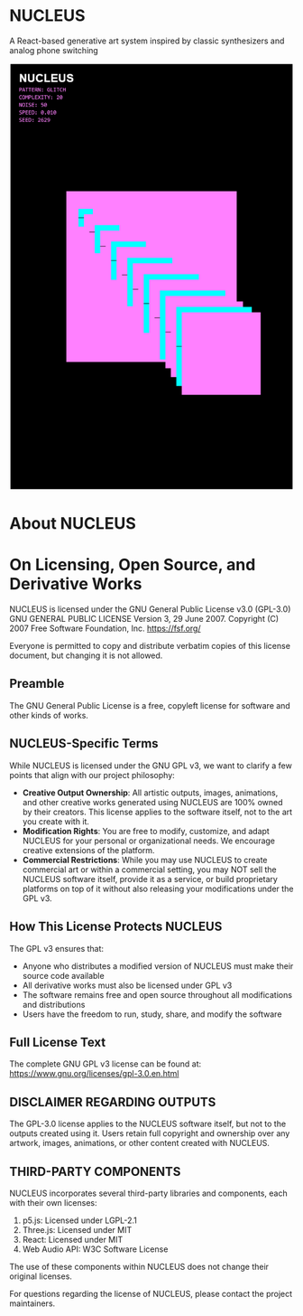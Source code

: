 # NUCLEUS
A React-based generative art system inspired by classic synthesizers and analog phone switching

![NP03_001.png](https://github.com/choshdev/nucleus/blob/main/NP03_001.png?raw=true)

# About NUCLEUS

# On Licensing, Open Source, and Derivative Works

NUCLEUS is licensed under the GNU General Public License v3.0 (GPL-3.0) GNU GENERAL PUBLIC LICENSE
Version 3, 29 June 2007. Copyright (C) 2007 Free Software Foundation, Inc. https://fsf.org/

Everyone is permitted to copy and distribute verbatim copies of this license document, but changing it is not allowed.

## Preamble
The GNU General Public License is a free, copyleft license for software and other kinds of works.

## NUCLEUS-Specific Terms
While NUCLEUS is licensed under the GNU GPL v3, we want to clarify a few points that align with our project philosophy:

* **Creative Output Ownership**: All artistic outputs, images, animations, and other creative works generated using NUCLEUS are 100% owned by their creators. This license applies to the software itself, not to the art you create with it.
* **Modification Rights**: You are free to modify, customize, and adapt NUCLEUS for your personal or organizational needs. We encourage creative extensions of the platform.
* **Commercial Restrictions**: While you may use NUCLEUS to create commercial art or within a commercial setting, you may NOT sell the NUCLEUS software itself, provide it as a service, or build proprietary platforms on top of it without also releasing your modifications under the GPL v3.

## How This License Protects NUCLEUS
The GPL v3 ensures that:

* Anyone who distributes a modified version of NUCLEUS must make their source code available
* All derivative works must also be licensed under GPL v3
* The software remains free and open source throughout all modifications and distributions
* Users have the freedom to run, study, share, and modify the software

## Full License Text
The complete GNU GPL v3 license can be found at: https://www.gnu.org/licenses/gpl-3.0.en.html

## DISCLAIMER REGARDING OUTPUTS
The GPL-3.0 license applies to the NUCLEUS software itself, but not to the outputs created using it. Users retain full copyright and ownership over any artwork, images, animations, or other content created with NUCLEUS.

## THIRD-PARTY COMPONENTS
NUCLEUS incorporates several third-party libraries and components, each with their own licenses:

1. p5.js: Licensed under LGPL-2.1
2. Three.js: Licensed under MIT
3. React: Licensed under MIT
4. Web Audio API: W3C Software License

The use of these components within NUCLEUS does not change their original licenses.

For questions regarding the license of NUCLEUS, please contact the project maintainers.
